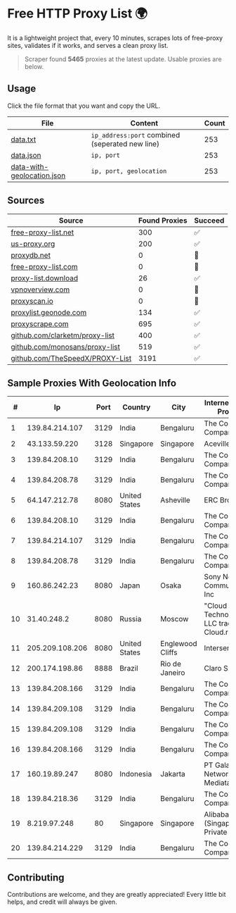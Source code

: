 
# Free HTTP Proxy List 🌍

It is a lightweight project that, every 10 minutes, scrapes lots of free-proxy sites, validates if it works, and serves a clean proxy list.


> Scraper found **5465** proxies at the latest update. Usable proxies are below.

## Usage

Click the file format that you want and copy the URL.


|File|Content|Count|
|----|-------|-----|
|[data.txt](https://raw.githubusercontent.com/themiralay/Proxy-List-World/master/data.txt)|`ip_address:port` combined (seperated new line)|253|
|[data.json](https://raw.githubusercontent.com/themiralay/Proxy-List-World/master/data.json)|`ip, port`|253|
|[data-with-geolocation.json](https://raw.githubusercontent.com/themiralay/Proxy-List-World/master/data-with-geolocation.json)|`ip, port, geolocation`|253|

## Sources

|Source|Found Proxies|Succeed|
|------|-------------|-------|
|[free-proxy-list.net](https://free-proxy-list.net)|300|✅|
|[us-proxy.org](https://www.us-proxy.org)|200|✅|
|[proxydb.net](http://proxydb.net)|0|🚫|
|[free-proxy-list.com](https://free-proxy-list.com/?page=&port=&type%5B%5D=http&type%5B%5D=https&up_time=0&search=Search)|0|🚫|
|[proxy-list.download](https://www.proxy-list.download/HTTP)|26|✅|
|[vpnoverview.com](https://vpnoverview.com/privacy/anonymous-browsing/free-proxy-servers)|0|🚫|
|[proxyscan.io](https://www.proxyscan.io)|0|🚫|
|[proxylist.geonode.com](https://proxylist.geonode.com/api/proxy-list?limit=300&page=1&sort_by=lastChecked&sort_type=desc&protocols=http,https)|134|✅|
|[proxyscrape.com](https://api.proxyscrape.com/v2/?request=displayproxies&protocol=http&timeout=10000&country=all&ssl=all&anonymity=all)|695|✅|
|[github.com/clarketm/proxy-list](https://raw.githubusercontent.com/clarketm/proxy-list/master/proxy-list-raw.txt)|400|✅|
|[github.com/monosans/proxy-list](https://raw.githubusercontent.com/monosans/proxy-list/main/proxies/http.txt)|519|✅|
|[github.com/TheSpeedX/PROXY-List](https://raw.githubusercontent.com/TheSpeedX/PROXY-List/master/http.txt)|3191|✅|


## Sample Proxies With Geolocation Info

|#|Ip|Port|Country|City|Internet Service Provider|
|-|--|----|-------|----|-------------------------|
|1|139.84.214.107|3129|India|Bengaluru|The Constant Company, LLC|
|2|43.133.59.220|3128|Singapore|Singapore|Aceville Pte.ltd|
|3|139.84.208.10|3129|India|Bengaluru|The Constant Company, LLC|
|4|139.84.208.78|3129|India|Bengaluru|The Constant Company, LLC|
|5|64.147.212.78|8080|United States|Asheville|ERC Broadband|
|6|139.84.208.10|3129|India|Bengaluru|The Constant Company, LLC|
|7|139.84.214.107|3129|India|Bengaluru|The Constant Company, LLC|
|8|139.84.208.78|3129|India|Bengaluru|The Constant Company, LLC|
|9|160.86.242.23|8080|Japan|Osaka|Sony Network Communications Inc|
|10|31.40.248.2|8080|Russia|Moscow|"Cloud Technologies" LLC trading as Cloud.ru|
|11|205.209.108.206|8080|United States|Englewood Cliffs|Interserver, Inc|
|12|200.174.198.86|8888|Brazil|Rio de Janeiro|Claro S.A|
|13|139.84.208.166|3129|India|Bengaluru|The Constant Company, LLC|
|14|139.84.209.108|3129|India|Bengaluru|The Constant Company, LLC|
|15|139.84.209.108|3129|India|Bengaluru|The Constant Company, LLC|
|16|139.84.208.166|3129|India|Bengaluru|The Constant Company, LLC|
|17|160.19.89.247|8080|Indonesia|Jakarta|PT Galaxy Network Mediatama|
|18|139.84.218.36|3129|India|Bengaluru|The Constant Company, LLC|
|19|8.219.97.248|80|Singapore|Singapore|Alibaba Cloud (Singapore) Private Limited|
|20|139.84.214.229|3129|India|Bengaluru|The Constant Company, LLC|



## Contributing

Contributions are welcome, and they are greatly appreciated! Every
little bit helps, and credit will always be given.

